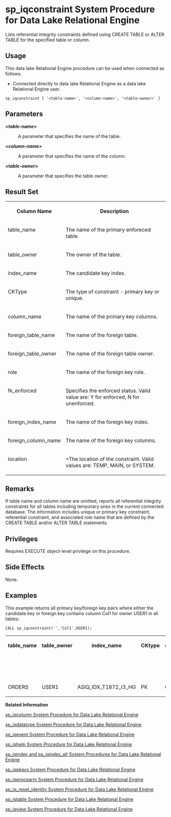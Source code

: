 <!-- loioa5a0395484f210158c8090a617a7aab6 -->

# sp\_iqconstraint System Procedure for Data Lake Relational Engine

Lists referential integrity constraints defined using CREATE TABLE or ALTER TABLE for the specified table or column.



<a name="loioa5a0395484f210158c8090a617a7aab6__section_q4v_yvh_b4b"/>

## Usage

This data lake Relational Engine procedure can be used when connected as follows:

-   Connected directly to data lake Relational Engine as a data lake Relational Engine user.



```
sp_iqconstraint [ '<table-name>', '<column-name>', '<table-owner>' ]
```



<a name="loioa5a0395484f210158c8090a617a7aab6__iq_refbb_1466"/>

## Parameters


<dl>
<dt><b>

*<table-name\>*

</b></dt>
<dd>

A parameter that specifies the name of the table.



</dd><dt><b>

*<column-name\>*

</b></dt>
<dd>

A parameter that specifies the name of the column.



</dd><dt><b>

*<table-owner\>*

</b></dt>
<dd>

A parameter that specifies the table owner.



</dd>
</dl>



<a name="loioa5a0395484f210158c8090a617a7aab6__section_h4t_11w_c1c"/>

## Result Set


<table>
<tr>
<th valign="top">

Column Name

</th>
<th valign="top">

Description

</th>
</tr>
<tr>
<td valign="top">

table\_name

</td>
<td valign="top">

The name of the primary enforeced table.

</td>
</tr>
<tr>
<td valign="top">

table\_owner

</td>
<td valign="top">

The owner of the table.

</td>
</tr>
<tr>
<td valign="top">

index\_name

</td>
<td valign="top">

The candidate key index.

</td>
</tr>
<tr>
<td valign="top">

CKType

</td>
<td valign="top">

The type of constraint - primary key or unique.

</td>
</tr>
<tr>
<td valign="top">

column\_name

</td>
<td valign="top">

The name of the primary key columns.

</td>
</tr>
<tr>
<td valign="top">

foreign\_table\_name

</td>
<td valign="top">

The name of the foreign table.

</td>
</tr>
<tr>
<td valign="top">

foreign\_table\_owner

</td>
<td valign="top">

The name of the foreign table owner.

</td>
</tr>
<tr>
<td valign="top">

role

</td>
<td valign="top">

The name of the foreign key role.

</td>
</tr>
<tr>
<td valign="top">

fk\_enforced

</td>
<td valign="top">

Specifies the enforced status. Valid value are: Y for enforced, N for unenforced.

</td>
</tr>
<tr>
<td valign="top">

foreign\_index\_name

</td>
<td valign="top">

The name of the foreign key index.

</td>
</tr>
<tr>
<td valign="top">

foreign\_column\_name

</td>
<td valign="top">

The name of the foreign key columns.

</td>
</tr>
<tr>
<td valign="top">

location

</td>
<td valign="top">

=The location of the constraint. Valid values are: TEMP, MAIN, or SYSTEM.

</td>
</tr>
</table>



<a name="loioa5a0395484f210158c8090a617a7aab6__iq_refbb_1468"/>

## Remarks

If table name and column name are omitted, reports all referential integrity constraints for all tables including temporary ones in the current connected database. The information includes unique or primary key constraint, referential constraint, and associated role name that are defined by the CREATE TABLE and/or ALTER TABLE statements.



<a name="loioa5a0395484f210158c8090a617a7aab6__iq_refbb_1467"/>

## Privileges

Requires EXECUTE object-level privilege on this procedure.



## Side Effects

None.



<a name="loioa5a0395484f210158c8090a617a7aab6__iq_refbb_1469"/>

## Examples

This example returns all primary key/foreign key pairs where either the candidate key or foreign key contains column Col1 for owner USER1 in all tables:

```
CALL sp_iqconstraint('','Col1',USER1);
```


<table>
<tr>
<th valign="top">

table\_name

</th>
<th valign="top">

table\_owner

</th>
<th valign="top">

index\_name

</th>
<th valign="top">

CKtype

</th>
<th valign="top">

column\_

name

</th>
<th valign="top">

foreign\_

table\_

name

</th>
<th valign="top">

foreign\_

table\_

owner

</th>
<th valign="top">

role

</th>
<th valign="top">

fk\_

enforced

</th>
<th valign="top">

foreign\_

index\_name

</th>
<th valign="top">

foreign\_

column\_

name

</th>
<th valign="top">

location

</th>
</tr>
<tr>
<td valign="top">

ORDERS

</td>
<td valign="top">

USER1

</td>
<td valign="top">

ASIQ\_IDX\_T1872\_I3\_HG

</td>
<td valign="top">

PK

</td>
<td valign="top">

CUST\_ID

</td>
<td valign="top">

CUSTOMERS

</td>
<td valign="top">

USER1

</td>
<td valign="top">

ORDERS

</td>
<td valign="top">

Y

</td>
<td valign="top">

ASIQ\_IDX\_T1873\_C1\_HG

</td>
<td valign="top">

CUST\_ID

</td>
<td valign="top">

Main

</td>
</tr>
</table>

**Related Information**  


[sp\_iqcolumn System Procedure for Data Lake Relational Engine](sp-iqcolumn-system-procedure-for-data-lake-relational-engine-a59eafa.md "Displays information about columns in a database.")

[sp\_iqdatatype System Procedure for Data Lake Relational Engine](sp-iqdatatype-system-procedure-for-data-lake-relational-engine-a5a247c.md "Displays information about system data types and user-defined data types.")

[sp\_iqevent System Procedure for Data Lake Relational Engine](sp-iqevent-system-procedure-for-data-lake-relational-engine-a5a872a.md "Displays information about system and user-defined events.")

[sp\_iqhelp System Procedure for Data Lake Relational Engine](sp-iqhelp-system-procedure-for-data-lake-relational-engine-a5a978b.md "Displays information about system and user-defined objects and data types.")

[sp\_iqindex and sp\_iqindex\_alt System Procedures for Data Lake Relational Engine](sp-iqindex-and-sp-iqindex-alt-system-procedures-for-data-lake-relational-engine-a5aa7ea.md "Lists information about indexes.")

[sp\_iqpkeys System Procedure for Data Lake Relational Engine](sp-iqpkeys-system-procedure-for-data-lake-relational-engine-a5b1c11.md "Displays information about primary keys and primary key constraints by table, column, table owner, or for all data lake Relational Engine tables in the database.")

[sp\_iqprocparm System Procedure for Data Lake Relational Engine](sp-iqprocparm-system-procedure-for-data-lake-relational-engine-a5b2c2d.md "Displays information about stored procedure parameters, including result set variables and SQLSTATE/SQLCODE error values.")

[sp\_iq\_reset\_identity System Procedure for Data Lake Relational Engine](sp-iq-reset-identity-system-procedure-for-data-lake-relational-engine-a5b4402.md "Sets the seed of the Identity/Autoincrement column associated with the specified table to the specified value.")

[sp\_iqtable System Procedure for Data Lake Relational Engine](sp-iqtable-system-procedure-for-data-lake-relational-engine-a5b959d.md "Displays information about tables in the database.")

[sp\_iqview System Procedure for Data Lake Relational Engine](sp-iqview-system-procedure-for-data-lake-relational-engine-a5bdee7.md "Displays information about views in a database.")

